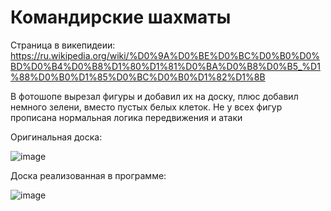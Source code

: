 # Командирские шахматы
Страница в викепидеии:
https://ru.wikipedia.org/wiki/%D0%9A%D0%BE%D0%BC%D0%B0%D0%BD%D0%B4%D0%B8%D1%80%D1%81%D0%BA%D0%B8%D0%B5_%D1%88%D0%B0%D1%85%D0%BC%D0%B0%D1%82%D1%8B

В фотошопе вырезал фигуры и добавил их на доску, плюс добавил немного зелени, вместо пустых белых клеток.
Не у всех фигур прописана нормальная логика передвижения и атаки


Оригинальная доска:

![image](https://user-images.githubusercontent.com/90501362/202827334-4f5b05ac-3840-485b-a874-331b87764bd3.png)

Доска реализованная в программе:

![image](https://user-images.githubusercontent.com/90501362/202827396-7ceb8cdd-cca0-4742-b719-c7a9680c2f21.png)
